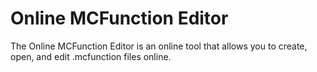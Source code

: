 # Online MCFunction Editor
The Online MCFunction Editor is an online tool that allows you to create, open, and edit .mcfunction files online.

